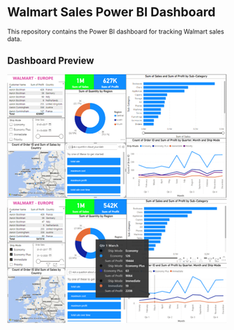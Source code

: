 # Walmart Sales Power BI Dashboard

This repository contains the Power BI dashboard for tracking Walmart sales data.

## Dashboard Preview
![Snapshot 2](Snapshots/walmart-snapshot2.png)
![Snapshot 1](Snapshots/walmart-snapshot1.png)






